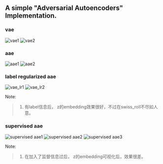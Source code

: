 ## A simple **"Adversarial Autoencoders"**  Implementation.

### vae
![vae1](https://github.com/yxue3357/MyResearchCodes/raw/master/VAEs/AAE/results/vae_z16_train8000.png)
![vae2](https://github.com/yxue3357/MyResearchCodes/raw/master/VAEs/AAE/results/vae_z16_tsne_8000.png)

### aae
![aae1](https://github.com/yxue3357/MyResearchCodes/raw/master/VAEs/AAE/results/aae_train_6600.png)
![aae2](https://github.com/yxue3357/MyResearchCodes/raw/master/VAEs/AAE/results/aae_z_6000.png)

### label regularized aae
![vae_lr1](https://github.com/yxue3357/MyResearchCodes/raw/master/VAEs/AAE/results/aae_lr_train13500.png)
![vae_lr2](https://github.com/yxue3357/MyResearchCodes/raw/master/VAEs/AAE/results/aae_lr_z_13500.png)

Note:
> 1. 有label信息后， z的embedding效果很好，不过在swiss_roll不尽如人意。

### supervised aae
![supervised aae1](https://github.com/yxue3357/MyResearchCodes/raw/master/VAEs/AAE/results/supervised_aae_train_16900.png)
![supervised aae2](https://github.com/yxue3357/MyResearchCodes/raw/master/VAEs/AAE/results/supervised_aae_train_13700.png)
![supervised aae3](https://github.com/yxue3357/MyResearchCodes/raw/master/VAEs/AAE/results/supervised_aae_train_26100.png)

Note: 
> 1. 在加入了监督信息过后， z的embedding可视化后，效果很差。